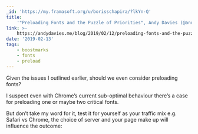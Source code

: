 ```yaml
---
_id: 'https://my.framasoft.org/u/borisschapira/?lkYn-Q'
title:
    '"Preloading Fonts and the Puzzle of Priorities", Andy Davies (@andydavies)'
link: >-
    https://andydavies.me/blog/2019/02/12/preloading-fonts-and-the-puzzle-of-priorities/
date: '2019-02-13'
tags:
    - boostmarks
    - fonts
    - preload
---
```


<div class="markdown"><p>Given the issues I outlined earlier, should we even consider preloading fonts?</p>
<p>I suspect even with Chrome’s current sub-optimal behaviour there’s a case for preloading one or maybe two critical fonts.</p>
<p>But don’t take my word for it, test it for yourself as your traffic mix e.g. Safari vs Chrome, the choice of server and your page make up will influence the outcome:
</p></div>
